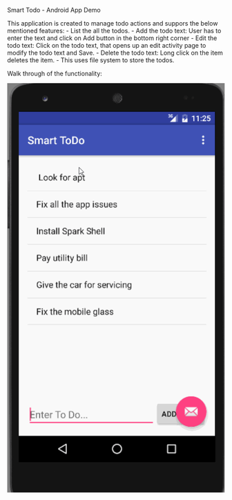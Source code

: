 Smart Todo - Android App Demo

This application is created to manage todo actions and suppors the below mentioned features:
	- List the all the todos.
	- Add the todo text: User has to enter the text and click on Add button in the bottom right corner
	- Edit the todo text: Click on the todo text, that opens up an edit activity page to modify the todo text and Save.
	- Delete the todo text: Long click on the item deletes the item.
	- This uses file system to store the todos.
	
Walk through of the functionality:

![Video Walkthrough](SmartTodo.gif)